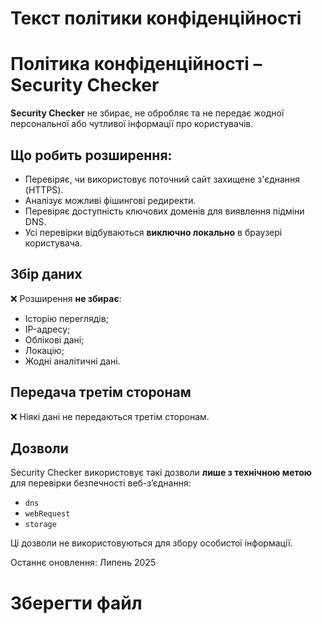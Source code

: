 # Текст політики конфіденційності

# Політика конфіденційності – Security Checker

**Security Checker** не збирає, не обробляє та не передає жодної персональної або чутливої інформації про користувачів.

## Що робить розширення:

- Перевіряє, чи використовує поточний сайт захищене з'єднання (HTTPS).
- Аналізує можливі фішингові редиректи.
- Перевіряє доступність ключових доменів для виявлення підміни DNS.
- Усі перевірки відбуваються **виключно локально** в браузері користувача.

## Збір даних

❌ Розширення **не збирає**:

- Історію переглядів;
- IP-адресу;
- Облікові дані;
- Локацію;
- Жодні аналітичні дані.

## Передача третім сторонам

❌ Ніякі дані не передаються третім сторонам.

## Дозволи

Security Checker використовує такі дозволи **лише з технічною метою** для перевірки безпечності веб-з’єднання:

- `dns`
- `webRequest`
- `storage`

Ці дозволи не використовуються для збору особистої інформації.

Останнє оновлення: Липень 2025

# Зберегти файл

